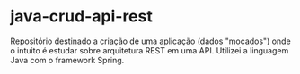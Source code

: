 # java-crud-api-rest
Repositório destinado a criação de uma aplicação (dados "mocados") onde o intuito é estudar sobre arquitetura REST em uma API. Utilizei a linguagem Java com o framework Spring.  
